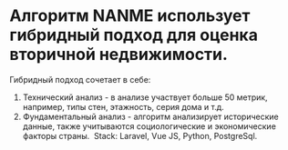 # Алгоритм NANME использует гибридный подход для оценка вторичной недвижимости.
Гибридный подход сочетает в себе:
1. Технический анализ - в анализе участвует больше 50 метрик, например, типы стен, этажность, серия дома и т.д.
2. Фундаментальный анализ - алгоритм анализирует исторические данные, также учитываются социологические и экономические факторы страны.  Stack: Laravel, Vue JS, Python, PostgreSql.
